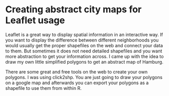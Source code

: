 # Creating abstract city maps for Leaflet usage
Leaflet is a great way to display spatial information in an interactive way. If you want to display the difference between different neighborhoods you would usually get the proper shapefiles on the web and connect your data to them. But sometimes it does not need detailed shapefiles and you want more abstraction to get your information across. I came up with the idea to draw my own little simplified polygons to get an abstract map of Hamburg.

There are some great and free tools on the web to create your own polygons. I was using click2shp. You are just going to draw your polygons on a google map and afterwards you can export your polygons as a shapefile to use them from within R.

